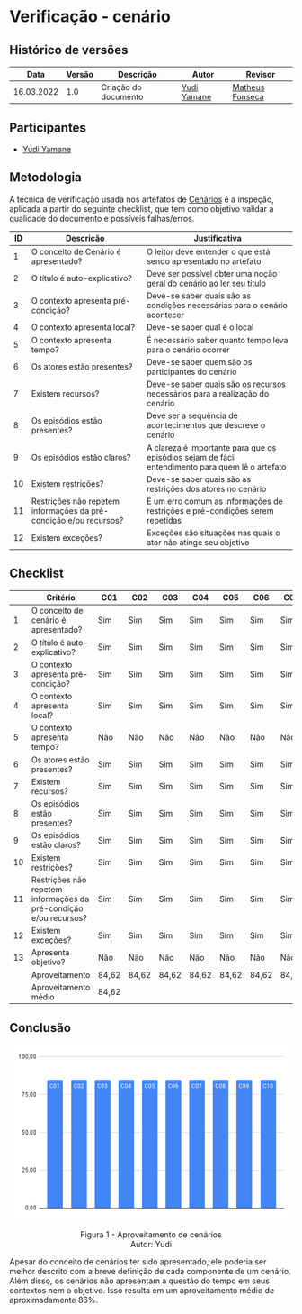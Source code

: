 # Verificação - cenário

## Histórico de versões
| Data       | Versão | Descrição            | Autor                                       | Revisor                                          |
| ---------- | ------ | -------------------- | ------------------------------------------- | ------------------------------------------------ |
| 16.03.2022 | 1.0    | Criação do documento | [Yudi Yamane](https://github.com/yudi-azvd) | [Matheus Fonseca](https://github.com/gatotabaco) |

## Participantes

- [Yudi Yamane](https://github.com/yudi-azvd)

## Metodologia

A técnica de verificação usada nos artefatos de [Cenários](/2021.2-AntennaPod/modelagem/cenarios/) 
é a inspeção, aplicada a partir do seguinte checklist, que tem como objetivo validar
a qualidade do documento e possíveis falhas/erros. 

| ID  | Descrição                                                         | Justificativa                                                                                    |
| --- | ----------------------------------------------------------------- | ------------------------------------------------------------------------------------------------ |
| 1   | O conceito de Cenário é apresentado?                              | O leitor deve entender o que está sendo apresentado no artefato                                  |
| 2   | O título é auto-explicativo?                                      | Deve ser possível obter uma noção geral do cenário ao ler seu título                             |
| 3   | O contexto apresenta pré-condição?                                | Deve-se saber quais são as condições necessárias para o cenário acontecer                        |
| 4   | O contexto apresenta local?                                       | Deve-se saber qual é o local                                                                     |
| 5   | O contexto apresenta tempo?                                       | É necessário saber quanto tempo leva para o cenário ocorrer                                      |
| 6   | Os atores estão presentes?                                        | Deve-se saber quem são os participantes do cenário                                               |
| 7   | Existem recursos?                                                 | Deve-se saber quais são os recursos necessários para a realização do cenário                     |
| 8   | Os episódios estão presentes?                                     | Deve ser a sequência de acontecimentos que descreve o cenário                                    |
| 9   | Os episódios estão claros?                                        | A clareza é importante para que os episódios sejam de fácil entendimento para quem lê o artefato |
| 10  | Existem restrições?                                               | Deve-se saber quais são as restrições dos atores no cenário                                      |
| 11  | Restrições não repetem informações da pré-condição e/ou recursos? | É um erro comum as informações de restrições e pré-condições serem repetidas                     |
| 12  | Existem exceções?                                                 | Exceções são situações nas quais o ator não atinge seu objetivo                                  |

## Checklist

|     | Critério                                                          | C01   | C02   | C03   | C04   | C05   | C06   | C07   | C08   | C09   | C10   |
| --- | ----------------------------------------------------------------- | ----- | ----- | ----- | ----- | ----- | ----- | ----- | ----- | ----- | ----- |
| 1   | O conceito de cenário é apresentado?                              | Sim   | Sim   | Sim   | Sim   | Sim   | Sim   | Sim   | Sim   | Sim   | Sim   |
| 2   | O título é auto-explicativo?                                      | Sim   | Sim   | Sim   | Sim   | Sim   | Sim   | Sim   | Sim   | Sim   | Sim   |
| 3   | O contexto apresenta pré-condição?                                | Sim   | Sim   | Sim   | Sim   | Sim   | Sim   | Sim   | Sim   | Sim   | Sim   |
| 4   | O contexto apresenta local?                                       | Sim   | Sim   | Sim   | Sim   | Sim   | Sim   | Sim   | Sim   | Sim   | Sim   |
| 5   | O contexto apresenta tempo?                                       | Não   | Não   | Não   | Não   | Não   | Não   | Não   | Não   | Não   | Não   |
| 6   | Os atores estão presentes?                                        | Sim   | Sim   | Sim   | Sim   | Sim   | Sim   | Sim   | Sim   | Sim   | Sim   |
| 7   | Existem recursos?                                                 | Sim   | Sim   | Sim   | Sim   | Sim   | Sim   | Sim   | Sim   | Sim   | Sim   |
| 8   | Os episódios estão presentes?                                     | Sim   | Sim   | Sim   | Sim   | Sim   | Sim   | Sim   | Sim   | Sim   | Sim   |
| 9   | Os episódios estão claros?                                        | Sim   | Sim   | Sim   | Sim   | Sim   | Sim   | Sim   | Sim   | Sim   | Sim   |
| 10  | Existem restrições?                                               | Sim   | Sim   | Sim   | Sim   | Sim   | Sim   | Sim   | Sim   | Sim   | Sim   |
| 11  | Restrições não repetem informações da pré-condição e/ou recursos? | Sim   | Sim   | Sim   | Sim   | Sim   | Sim   | Sim   | Sim   | Sim   | Sim   |
| 12  | Existem exceções?                                                 | Sim   | Sim   | Sim   | Sim   | Sim   | Sim   | Sim   | Sim   | Sim   | Sim   |
| 13  | Apresenta objetivo?                                               | Não   | Não   | Não   | Não   | Não   | Não   | Não   | Não   | Não   | Não   |
|     | Aproveitamento                                                    | 84,62 | 84,62 | 84,62 | 84,62 | 84,62 | 84,62 | 84,62 | 84,62 | 84,62 | 84,62 |
|     | Aproveitamento médio                                              | 84,62 |       |       |       |       |       |       |       |       |       |

## Conclusão

![Heatmap](../../img/verificacao/verificacao-cenarios.png)
<p align = "center"> 
Figura 1 - Aproveitamento de cenários <br>
Autor: Yudi
</p>

Apesar do conceito de cenários ter sido apresentado, ele poderia ser melhor 
descrito com a breve definição de cada componente de um cenário. Além disso, os
cenários não apresentam a questão do tempo em seus contextos nem o objetivo.
Isso resulta em um aproveitamento médio de aproximadamente 86%.
